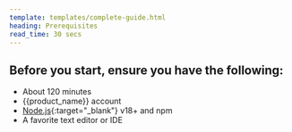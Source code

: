 ```yaml
---
template: templates/complete-guide.html
heading: Prerequisites
read_time: 30 secs
---
```


## Before you start, ensure you have the following:

* About 120 minutes
* {{product_name}} account
* [Node.js](https://nodejs.org/en/download/package-manager){:target="_blank"} v18+ and npm
* A favorite text editor or IDE